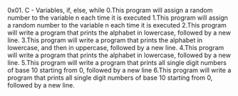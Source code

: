 0x01. C - Variables, if, else, while 
0.This program will assign a random number to the variable n each time it is executed
1.This program will assign a random number to the variable n each time it is executed
2.This program will write a program that prints the alphabet in lowercase, followed by a new line.
3.This program will write a program that prints the alphabet in lowercase, and then in uppercase, followed by a new line.
4.This program will write a program that prints the alphabet in lowercase, followed by a new line.
5.This program will write a program that prints all single digit numbers of base 10 starting from 0, followed by a new line
6.This program will write a program that prints all single digit numbers of base 10 starting from 0, followed by a new line.
